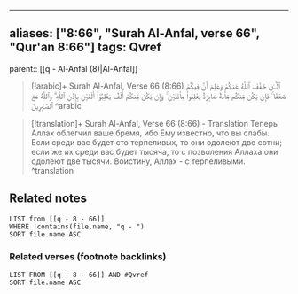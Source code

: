
---
aliases: ["8:66", "Surah Al-Anfal, verse 66", "Qur'an 8:66"]
tags: Qvref
---

parent:: [[q - Al-Anfal (8)|Al-Anfal]]

> [!arabic]+ Surah Al-Anfal, Verse 66 (8:66)
> <span class="quran-arabic">ٱلْـَٔـٰنَ خَفَّفَ ٱللَّهُ عَنكُمْ وَعَلِمَ أَنَّ فِيكُمْ ضَعْفًا ۚ فَإِن يَكُن مِّنكُم مِّا۟ئَةٌ صَابِرَةٌ يَغْلِبُوا۟ مِا۟ئَتَيْنِ ۚ وَإِن يَكُن مِّنكُمْ أَلْفٌ يَغْلِبُوٓا۟ أَلْفَيْنِ بِإِذْنِ ٱللَّهِ ۗ وَٱللَّهُ مَعَ ٱلصَّـٰبِرِينَ</span>
^arabic

> [!translation]+ Surah Al-Anfal, Verse 66 (8:66) - Translation
> Теперь Аллах облегчил ваше бремя, ибо Ему известно, что вы слабы. Если среди вас будет сто терпеливых, то они одолеют две сотни; если же их среди вас будет тысяча, то с позволения Аллаха они одолеют две тысячи. Воистину, Аллах - с терпеливыми.
^translation



## Related notes
```dataview
LIST from [[q - 8 - 66]]
WHERE !contains(file.name, "q - ")
SORT file.name ASC
```

### Related verses (footnote backlinks)
```dataview
LIST FROM [[q - 8 - 66]] AND #Qvref
SORT file.name ASC
```

